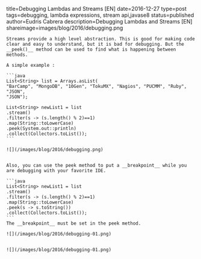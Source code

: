 title=Debugging Lambdas and Streams [EN]
date=2016-12-27
type=post
tags=debugging, lambda expressions, stream api,javase8
status=published
author=Eudris Cabrera
description=Debugging Lambdas and Streams [EN]
shareimage=images/blog/2016/debugging.png
~~~~~~
Streams provide a high level abstraction. This is good for making code clear and easy to understand, but it is bad for debugging. But the __peek()__ method can be used to find what is happening between methods.

A simple example :

```java
List<String> list = Arrays.asList(
"BarCamp", "MongoDB", "10Gen", "TokuMX", "Nagios", "PUCMM", "Ruby", "JSON",
"JSON");

List<String> newList1 = list
.stream()
.filter(s -> (s.length() % 2)==1)
.map(String::toLowerCase)
.peek(System.out::println)
.collect(Collectors.toList());
```

![](/images/blog/2016/debugging.png)


Also, you can use the peek method to put a __breakpoint__ while you are debugging with your favorite IDE.

```java
List<String> newList1 = list
.stream()
.filter(s -> (s.length() % 2)==1)
.map(String::toLowerCase)
.peek(s -> s.toString())
.collect(Collectors.toList());
```
The __breakpoint__ must be set in the peek method.

![](/images/blog/2016/debugging-01.png)


![](/images/blog/2016/debugging-01.png)
